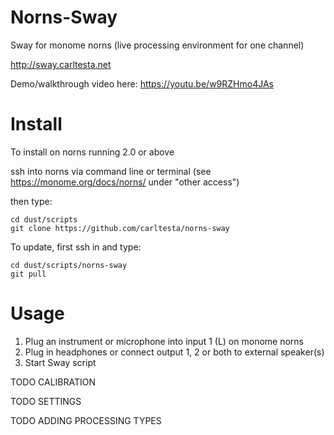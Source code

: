# Norns-Sway
Sway for monome norns (live processing environment for one channel)

http://sway.carltesta.net

Demo/walkthrough video here: https://youtu.be/w9RZHmo4JAs

# Install

To install on norns running 2.0 or above

ssh into norns via command line or terminal (see https://monome.org/docs/norns/ under "other access")

then type:
```
cd dust/scripts
git clone https://github.com/carltesta/norns-sway
```
To update, first  ssh in and type:
```
cd dust/scripts/norns-sway
git pull
```

# Usage
1) Plug an instrument or microphone into input 1 (L) on monome norns
2) Plug in headphones or connect output 1, 2 or both to external speaker(s)
3) Start Sway script 

TODO CALIBRATION

TODO SETTINGS

TODO ADDING PROCESSING TYPES

